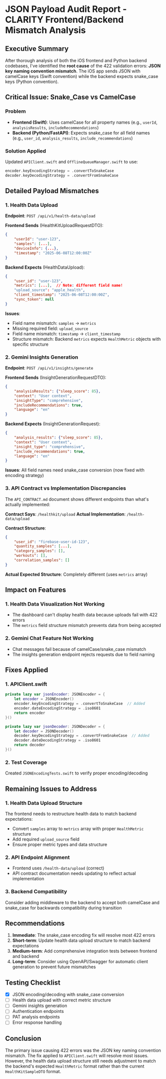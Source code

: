 # JSON Payload Audit Report - CLARITY Frontend/Backend Mismatch Analysis

## Executive Summary

After thorough analysis of both the iOS frontend and Python backend codebases, I've identified the **root cause** of the 422 validation errors: **JSON key naming convention mismatch**. The iOS app sends JSON with camelCase keys (Swift convention) while the backend expects snake_case keys (Python convention).

## Critical Issue: Snake_Case vs CamelCase

### Problem
- **Frontend (Swift)**: Uses camelCase for all property names (e.g., `userId`, `analysisResults`, `includeRecommendations`)
- **Backend (Python/FastAPI)**: Expects snake_case for all field names (e.g., `user_id`, `analysis_results`, `include_recommendations`)

### Solution Applied
Updated `APIClient.swift` and `OfflineQueueManager.swift` to use:
```swift
encoder.keyEncodingStrategy = .convertToSnakeCase
decoder.keyDecodingStrategy = .convertFromSnakeCase
```

## Detailed Payload Mismatches

### 1. Health Data Upload

**Endpoint**: `POST /api/v1/health-data/upload`

**Frontend Sends** (HealthKitUploadRequestDTO):
```json
{
    "userId": "user-123",
    "samples": [...],
    "deviceInfo": {...},
    "timestamp": "2025-06-08T12:00:00Z"
}
```

**Backend Expects** (HealthDataUpload):
```json
{
    "user_id": "user-123",
    "metrics": [...],  // Note: different field name!
    "upload_source": "apple_health",
    "client_timestamp": "2025-06-08T12:00:00Z",
    "sync_token": null
}
```

**Issues**:
- Field name mismatch: `samples` → `metrics`
- Missing required field: `upload_source`
- Field name mismatch: `timestamp` → `client_timestamp`
- Structure mismatch: Backend `metrics` expects `HealthMetric` objects with specific structure

### 2. Gemini Insights Generation

**Endpoint**: `POST /api/v1/insights/generate`

**Frontend Sends** (InsightGenerationRequestDTO):
```json
{
    "analysisResults": {"sleep_score": 85},
    "context": "User context",
    "insightType": "comprehensive",
    "includeRecommendations": true,
    "language": "en"
}
```

**Backend Expects** (InsightGenerationRequest):
```json
{
    "analysis_results": {"sleep_score": 85},
    "context": "User context",
    "insight_type": "comprehensive",
    "include_recommendations": true,
    "language": "en"
}
```

**Issues**: All field names need snake_case conversion (now fixed with encoding strategy)

### 3. API Contract vs Implementation Discrepancies

The `API_CONTRACT.md` document shows different endpoints than what's actually implemented:

**Contract Says**: `/healthkit/upload`
**Actual Implementation**: `/health-data/upload`

**Contract Structure**:
```json
{
    "user_id": "firebase-user-id-123",
    "quantity_samples": [...],
    "category_samples": [],
    "workouts": [],
    "correlation_samples": []
}
```

**Actual Expected Structure**: Completely different (uses `metrics` array)

## Impact on Features

### 1. Health Data Visualization Not Working
- The dashboard can't display health data because uploads fail with 422 errors
- The `metrics` field structure mismatch prevents data from being accepted

### 2. Gemini Chat Feature Not Working
- Chat messages fail because of camelCase/snake_case mismatch
- The insights generation endpoint rejects requests due to field naming

## Fixes Applied

### 1. APIClient.swift
```swift
private lazy var jsonEncoder: JSONEncoder = {
    let encoder = JSONEncoder()
    encoder.keyEncodingStrategy = .convertToSnakeCase  // Added
    encoder.dateEncodingStrategy = .iso8601
    return encoder
}()

private lazy var jsonDecoder: JSONDecoder = {
    let decoder = JSONDecoder()
    decoder.keyDecodingStrategy = .convertFromSnakeCase  // Added
    decoder.dateDecodingStrategy = .iso8601
    return decoder
}()
```

### 2. Test Coverage
Created `JSONEncodingTests.swift` to verify proper encoding/decoding

## Remaining Issues to Address

### 1. Health Data Upload Structure
The frontend needs to restructure health data to match backend expectations:
- Convert `samples` array to `metrics` array with proper `HealthMetric` structure
- Add required `upload_source` field
- Ensure proper metric types and data structure

### 2. API Endpoint Alignment
- Frontend uses `/health-data/upload` (correct)
- API contract documentation needs updating to reflect actual implementation

### 3. Backend Compatibility
Consider adding middleware to the backend to accept both camelCase and snake_case for backwards compatibility during transition

## Recommendations

1. **Immediate**: The snake_case encoding fix will resolve most 422 errors
2. **Short-term**: Update health data upload structure to match backend expectations
3. **Medium-term**: Add comprehensive integration tests between frontend and backend
4. **Long-term**: Consider using OpenAPI/Swagger for automatic client generation to prevent future mismatches

## Testing Checklist

- [x] JSON encoding/decoding with snake_case conversion
- [ ] Health data upload with correct metric structure
- [ ] Gemini insights generation
- [ ] Authentication endpoints
- [ ] PAT analysis endpoints
- [ ] Error response handling

## Conclusion

The primary issue causing 422 errors was the JSON key naming convention mismatch. The fix applied to `APIClient.swift` will resolve most issues. However, the health data upload structure still needs adjustment to match the backend's expected `HealthMetric` format rather than the current `HealthKitSampleDTO` format.